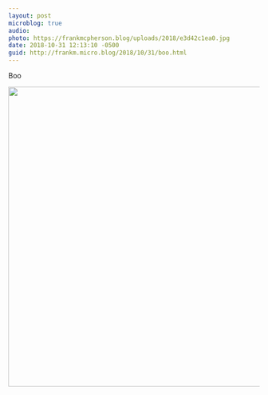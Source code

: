 ```yaml
---
layout: post
microblog: true
audio: 
photo: https://frankmcpherson.blog/uploads/2018/e3d42c1ea0.jpg
date: 2018-10-31 12:13:10 -0500
guid: http://frankm.micro.blog/2018/10/31/boo.html
---
```

Boo

<img src="https://frankmcpherson.blog/uploads/2018/e3d42c1ea0.jpg" width="600" height="600" />
